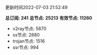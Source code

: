 更新时间2022-07-03 21:52:49

**总订阅: 241**
**总节点: 25213**
**有效节点: 11260**
- v2ray节点: 5870
- ss节点: 2880
- trojan节点: 1516
- ssr节点: 994
